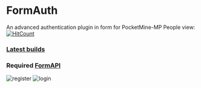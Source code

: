 # FormAuth
An advanced authentication plugin in form for PocketMine-MP
People view:[![HitCount](http://hits.dwyl.io/dirouc/FormAuth.svg)](http://hits.dwyl.io/dirouc/FormAuth)
### [Latest builds](https://poggit.pmmp.io/ci/MinecartSquad/FormAuth/FormAuth)
### Required [FormAPI](https://github.com/jojoe77777/FormAPI)

![register](https://preview.ibb.co/dbcjLw/bandicam_2017_11_02_20_56_14_739.jpg)
![login](https://preview.ibb.co/hphvSb/bandicam_2017_11_02_20_56_56_060.jpg)
